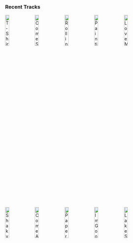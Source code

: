 ### Recent Tracks
[<img src='https://lastfm.freetls.fastly.net/i/u/300x300/02deb4e09c514643c677eb1d0d43cef1.png' width='16%' height='16%' alt='T-Shirt Weather'>](https://www.last.fm/music/circa%2bwaves/_/t-shirt%2bweather)&nbsp;&nbsp;&nbsp;&nbsp;[<img src='https://lastfm.freetls.fastly.net/i/u/300x300/35bdfe1a584348979ffa1cd69fc8a9f4.png' width='16%' height='16%' alt='Come Sail Away'>](https://www.last.fm/music/styx/_/come%2bsail%2baway)&nbsp;&nbsp;&nbsp;&nbsp;[<img src='https://lastfm.freetls.fastly.net/i/u/300x300/75075bd01c96465e54fc250b22f83296.png' width='16%' height='16%' alt='Rolling in the Deep'>](https://www.last.fm/music/adele/_/rolling%2bin%2bthe%2bdeep)&nbsp;&nbsp;&nbsp;&nbsp;[<img src='https://lastfm.freetls.fastly.net/i/u/300x300/6e6f5d974dfea03c8e21668daa800cca.png' width='16%' height='16%' alt='Painting (Masterpiece)'>](https://www.last.fm/music/lewis%2bdel%2bmar/_/painting%2b%2528masterpiece%2529)&nbsp;&nbsp;&nbsp;&nbsp;[<img src='https://lastfm.freetls.fastly.net/i/u/300x300/d78379296a161f8dde0bbe0494948166.png' width='16%' height='16%' alt='Love Me Again'>](https://www.last.fm/music/john%2bnewman/_/love%2bme%2bagain)&nbsp;&nbsp;&nbsp;&nbsp;<br>[<img src='https://lastfm.freetls.fastly.net/i/u/300x300/3df761a99bed15d02bfee7e86f276bac.png' width='16%' height='16%' alt='Shaky Ground'>](https://www.last.fm/music/freedom%2bfry/_/shaky%2bground)&nbsp;&nbsp;&nbsp;&nbsp;[<img src='https://lastfm.freetls.fastly.net/i/u/300x300/18235327870007874b57088b16f6616e.png' width='16%' height='16%' alt='Come A Little Bit Closer'>](https://www.last.fm/music/jay%2b%2526%2bthe%2bamericans/_/come%2ba%2blittle%2bbit%2bcloser)&nbsp;&nbsp;&nbsp;&nbsp;[<img src='https://lastfm.freetls.fastly.net/i/u/300x300/38d388da528b0beda5727bf30a75ea0f.png' width='16%' height='16%' alt='Paper Cut'>](https://www.last.fm/music/sophie%2bsimmons/_/paper%2bcut)&nbsp;&nbsp;&nbsp;&nbsp;[<img src='https://lastfm.freetls.fastly.net/i/u/300x300/805d3181176719fe5a271dfa62ca9669.png' width='16%' height='16%' alt='Im Good'>](https://www.last.fm/music/wafia/_/i%2527m%2bgood)&nbsp;&nbsp;&nbsp;&nbsp;[<img src='https://lastfm.freetls.fastly.net/i/u/300x300/deeed494b4b74490947011cd71d561fc.png' width='16%' height='16%' alt='Lake Shore Drive'>](https://www.last.fm/music/aliotta%2bhaynes%2bjeremiah/_/lake%2bshore%2bdrive)&nbsp;&nbsp;&nbsp;&nbsp;<br>